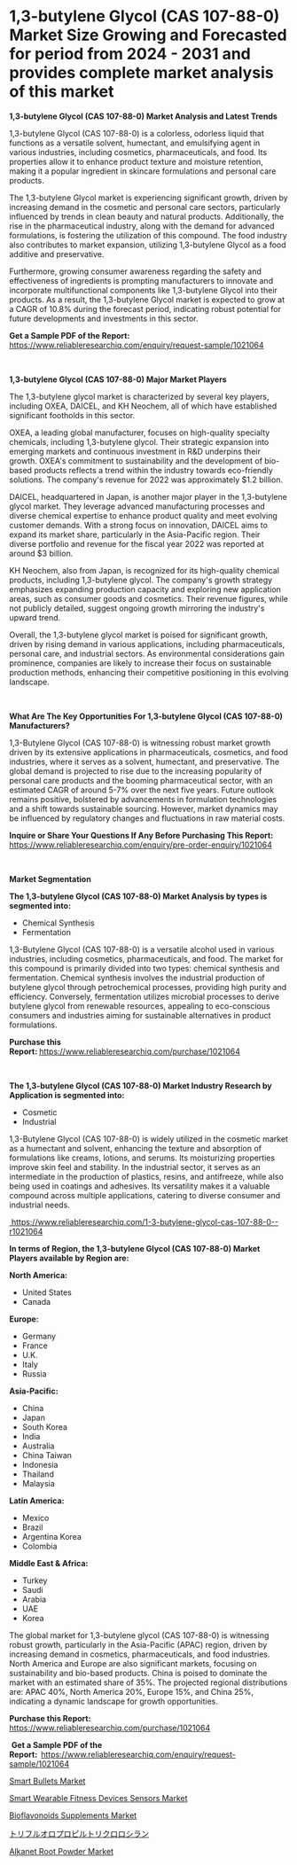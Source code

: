 <p><h1>1,3-butylene Glycol (CAS 107-88-0) Market Size Growing and Forecasted for period from 2024 - 2031 and provides complete market analysis of this market</h1></p><p><strong>1,3-butylene Glycol (CAS 107-88-0) Market Analysis and Latest Trends</strong></p>
<p><p>1,3-butylene Glycol (CAS 107-88-0) is a colorless, odorless liquid that functions as a versatile solvent, humectant, and emulsifying agent in various industries, including cosmetics, pharmaceuticals, and food. Its properties allow it to enhance product texture and moisture retention, making it a popular ingredient in skincare formulations and personal care products.</p><p>The 1,3-butylene Glycol market is experiencing significant growth, driven by increasing demand in the cosmetic and personal care sectors, particularly influenced by trends in clean beauty and natural products. Additionally, the rise in the pharmaceutical industry, along with the demand for advanced formulations, is fostering the utilization of this compound. The food industry also contributes to market expansion, utilizing 1,3-butylene Glycol as a food additive and preservative.</p><p>Furthermore, growing consumer awareness regarding the safety and effectiveness of ingredients is prompting manufacturers to innovate and incorporate multifunctional components like 1,3-butylene Glycol into their products. As a result, the 1,3-butylene Glycol market is expected to grow at a CAGR of 10.8% during the forecast period, indicating robust potential for future developments and investments in this sector.</p></p>
<p><strong>Get a Sample PDF of the Report:&nbsp;</strong> <a href="https://www.reliableresearchiq.com/enquiry/request-sample/1021064">https://www.reliableresearchiq.com/enquiry/request-sample/1021064</a></p>
<p>&nbsp;</p>
<p><strong>1,3-butylene Glycol (CAS 107-88-0) Major Market Players</strong></p>
<p><p>The 1,3-butylene glycol market is characterized by several key players, including OXEA, DAICEL, and KH Neochem, all of which have established significant footholds in this sector.</p><p>OXEA, a leading global manufacturer, focuses on high-quality specialty chemicals, including 1,3-butylene glycol. Their strategic expansion into emerging markets and continuous investment in R&D underpins their growth. OXEA's commitment to sustainability and the development of bio-based products reflects a trend within the industry towards eco-friendly solutions. The company's revenue for 2022 was approximately $1.2 billion.</p><p>DAICEL, headquartered in Japan, is another major player in the 1,3-butylene glycol market. They leverage advanced manufacturing processes and diverse chemical expertise to enhance product quality and meet evolving customer demands. With a strong focus on innovation, DAICEL aims to expand its market share, particularly in the Asia-Pacific region. Their diverse portfolio and revenue for the fiscal year 2022 was reported at around $3 billion.</p><p>KH Neochem, also from Japan, is recognized for its high-quality chemical products, including 1,3-butylene glycol. The company's growth strategy emphasizes expanding production capacity and exploring new application areas, such as consumer goods and cosmetics. Their revenue figures, while not publicly detailed, suggest ongoing growth mirroring the industry's upward trend. </p><p>Overall, the 1,3-butylene glycol market is poised for significant growth, driven by rising demand in various applications, including pharmaceuticals, personal care, and industrial sectors. As environmental considerations gain prominence, companies are likely to increase their focus on sustainable production methods, enhancing their competitive positioning in this evolving landscape.</p></p>
<p>&nbsp;</p>
<p><strong>What Are The Key Opportunities For 1,3-butylene Glycol (CAS 107-88-0) Manufacturers?</strong></p>
<p><p>1,3-Butylene Glycol (CAS 107-88-0) is witnessing robust market growth driven by its extensive applications in pharmaceuticals, cosmetics, and food industries, where it serves as a solvent, humectant, and preservative. The global demand is projected to rise due to the increasing popularity of personal care products and the booming pharmaceutical sector, with an estimated CAGR of around 5-7% over the next five years. Future outlook remains positive, bolstered by advancements in formulation technologies and a shift towards sustainable sourcing. However, market dynamics may be influenced by regulatory changes and fluctuations in raw material costs.</p></p>
<p><strong>Inquire or Share Your Questions If Any Before Purchasing This Report:</strong> <a href="https://www.reliableresearchiq.com/enquiry/pre-order-enquiry/1021064">https://www.reliableresearchiq.com/enquiry/pre-order-enquiry/1021064</a></p>
<p>&nbsp;</p>
<p><strong>Market Segmentation</strong></p>
<p><strong>The 1,3-butylene Glycol (CAS 107-88-0) Market Analysis by types is segmented into:</strong></p>
<p><ul><li>Chemical Synthesis</li><li>Fermentation</li></ul></p>
<p><p>1,3-Butylene Glycol (CAS 107-88-0) is a versatile alcohol used in various industries, including cosmetics, pharmaceuticals, and food. The market for this compound is primarily divided into two types: chemical synthesis and fermentation. Chemical synthesis involves the industrial production of butylene glycol through petrochemical processes, providing high purity and efficiency. Conversely, fermentation utilizes microbial processes to derive butylene glycol from renewable resources, appealing to eco-conscious consumers and industries aiming for sustainable alternatives in product formulations.</p></p>
<p><strong>Purchase this Report:&nbsp;</strong><a href="https://www.reliableresearchiq.com/purchase/1021064">https://www.reliableresearchiq.com/purchase/1021064</a></p>
<p>&nbsp;</p>
<p><strong>The 1,3-butylene Glycol (CAS 107-88-0) Market Industry Research by Application is segmented into:</strong></p>
<p><ul><li>Cosmetic</li><li>Industrial</li></ul></p>
<p><p>1,3-Butylene Glycol (CAS 107-88-0) is widely utilized in the cosmetic market as a humectant and solvent, enhancing the texture and absorption of formulations like creams, lotions, and serums. Its moisturizing properties improve skin feel and stability. In the industrial sector, it serves as an intermediate in the production of plastics, resins, and antifreeze, while also being used in coatings and adhesives. Its versatility makes it a valuable compound across multiple applications, catering to diverse consumer and industrial needs.</p></p>
<p><a href="https://www.reliableresearchiq.com/1-3-butylene-glycol-cas-107-88-0--r1021064">&nbsp;https://www.reliableresearchiq.com/1-3-butylene-glycol-cas-107-88-0--r1021064</a></p>
<p><strong>In terms of Region, the 1,3-butylene Glycol (CAS 107-88-0) Market Players available by Region are:</strong></p>
<p>
    <p> <strong> North America: </strong>
        <ul>
            <li>United States</li>
            <li>Canada</li>
        </ul>
        </p> 
    <p> <strong> Europe: </strong>
        <ul>
            <li>Germany</li>
            <li>France</li>
            <li>U.K.</li>
            <li>Italy</li>
            <li>Russia</li>
        </ul>
        </p> 
    <p> <strong> Asia-Pacific: </strong>
        <ul>
            <li>China</li>
            <li>Japan</li>
            <li>South Korea</li>
            <li>India</li>
            <li>Australia</li>
            <li>China Taiwan</li>
            <li>Indonesia</li>
            <li>Thailand</li>
            <li>Malaysia</li>
        </ul>
        </p> 
    <p> <strong> Latin America: </strong>
        <ul>
            <li>Mexico</li>
            <li>Brazil</li>
            <li>Argentina Korea</li>
            <li>Colombia</li>
        </ul>
        </p> 
    <p> <strong> Middle East & Africa: </strong>
        <ul>
            <li>Turkey</li>
            <li>Saudi</li>
            <li>Arabia</li>
            <li>UAE</li>
            <li>Korea</li>
        </ul>
    </p>
    </p>
<p><p>The global market for 1,3-butylene glycol (CAS 107-88-0) is witnessing robust growth, particularly in the Asia-Pacific (APAC) region, driven by increasing demand in cosmetics, pharmaceuticals, and food industries. North America and Europe are also significant markets, focusing on sustainability and bio-based products. China is poised to dominate the market with an estimated share of 35%. The projected regional distributions are: APAC 40%, North America 20%, Europe 15%, and China 25%, indicating a dynamic landscape for growth opportunities.</p></p>
<p><strong>Purchase this Report: </strong><a href="https://www.reliableresearchiq.com/purchase/1021064">https://www.reliableresearchiq.com/purchase/1021064</a></p>
<p>&nbsp;<strong>Get a Sample PDF of the Report:&nbsp;&nbsp;</strong><a href="https://www.reliableresearchiq.com/enquiry/request-sample/1021064">https://www.reliableresearchiq.com/enquiry/request-sample/1021064</a></p>
<p><strong></strong></p>
<p><p><a href="https://medium.com/@yvonnecrona/the-growth-of-the-smart-bullets-market-has-been-significant-driven-by-various-critical-factors-b3650a7c4a1e">Smart Bullets Market</a></p><p><a href="https://medium.com/@brandonnewman6542023/the-global-smart-wearable-fitness-devices-sensors-market-is-a-dynamic-and-growing-industry-5d8eaf20227b">Smart Wearable Fitness Devices Sensors Market</a></p><p><a href="https://www.linkedin.com/pulse/global-bioflavonoids-supplements-market-landscape-future-uchsf?trackingId=mMxi1qPyQ2aoJMyAPphfXg%3D%3D">Bioflavonoids Supplements Market</a></p><p><a href="https://medium.com/@bradomar67/trifluoropropyl-trichlorosilane-market-%E3%81%AF-%E3%82%B3%E3%82%B9%E3%83%88%E7%AE%A1%E7%90%86%E3%81%A8%E5%8A%B9%E7%8E%87%E5%90%91%E4%B8%8A%E3%82%92%E5%84%AA%E5%85%88%E3%81%97%E3%81%BE%E3%81%99-%E3%81%95%E3%82%89%E3%81%AB-%E5%A0%B1%E5%91%8A%E6%9B%B8%E3%81%AF%E5%B8%82%E5%A0%B4%E3%81%AE%E9%9C%80%E8%A6%81%E9%9D%A2%E3%81%A8%E4%BE%9B%E7%B5%A6%E9%9D%A2%E3%81%AE%E4%B8%A1%E6%96%B9%E3%82%92%E3%82%AB%E3%83%90%E3%83%BC%E3%81%97%E3%81%A6%E3%81%84%E3%81%BE%E3%81%99-9abd23db182e">トリフルオロプロピルトリクロロシラン</a></p><p><a href="https://www.linkedin.com/pulse/role-alkanet-root-powder-market-applications-cosmetic-industryfood-ochgf?trackingId=KgK6v8%2FiTe2wo6sh%2FnVGSw%3D%3D">Alkanet Root Powder Market</a></p></p>